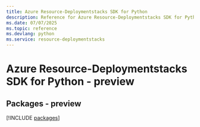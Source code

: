 ```yaml
---
title: Azure Resource-Deploymentstacks SDK for Python
description: Reference for Azure Resource-Deploymentstacks SDK for Python
ms.date: 07/07/2025
ms.topic: reference
ms.devlang: python
ms.service: resource-deploymentstacks
---
```

# Azure Resource-Deploymentstacks SDK for Python - preview
## Packages - preview
[!INCLUDE [packages](resource-deploymentstacks-index.md)]